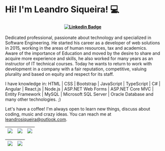 # Hi! I'm Leandro Siqueira! 💻

<h4 align="center">

[![Linkedin Badge](https://img.shields.io/badge/-Linkedin-blue?style=for-the-badge&logo=Linkedin&logoColor=white&link=https://github.com/leandrocsiqueira)](https://www.linkedin.com/in/leandrocsiqueira/)

</h4>


Dedicated professional, passionate about technology and specialized in Software Engineering. He started his career as a developer of web solutions in 2015, working in the areas of human resources, tax and academics. Aware of the importance of Education and moved by the desire to share and acquire more experience and skills, he also worked for many years as an instructor of IT technical courses. Today he wants to return to work with development in a company with a fair reputation, competitive, valuing plurality and based on equity and respect for its staff.

I have knowledge in: HTML | CSS | Bootstrap | JavaScript | TypeScript | C# | Angular | React.js | Node.js | ASP.NET Web Forms | ASP.NET Core MVC | Entity Framework | MySQL | Microsoft SQL Server | Oracle Database and many other technologies. ;)

Let's have a coffee! I'm always open to learn new things, discuss about coding, music and crazy ideas. You can reach me at leandrosiqueira@outlook.com.

| ![](http://github-profile-summary-cards.vercel.app/api/cards/stats?username=leandrocsiqueira&theme=nord_dark) | ![](http://github-profile-summary-cards.vercel.app/api/cards/repos-per-language?username=leandrocsiqueira&hide=Html&theme=nord_dark) | ![](http://github-profile-summary-cards.vercel.app/api/cards/most-commit-language?username=leandrocsiqueira&theme=nord_dark) |
| :-: | :-: | :-: |

| ![](http://github-profile-summary-cards.vercel.app/api/cards/profile-details?username=leandrocsiqueira&theme=nord_dark) | ![](https://github-readme-streak-stats.herokuapp.com/?user=leandrocsiqueira&hide_border=true&date_format=M%20j%5B%2C%20Y%5D&background=2D3742&stroke=2D3742&ring=6bbbca&fire=6bbbca&currStreakNum=fff&sideNums=6bbbca&currStreakLabel=6bbbca&sideLabels=fff&dates=fff) |
| :-: | :-: |
